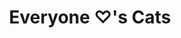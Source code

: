 ---
pid: LLP504
title: Everyone ♡'s Cats
location_transcription: Covering every sidewalk on Market from Front - 30th
zipcode: 
outside_phl: 
neighborhood: 
age: 
age_range: 
instagram: 
image_file_name: LLP_504.jpg
proposal_transcription: Picture of cats running, walking, down Market Street, through
  the middle of City Hall to 30th Street.  Cats are  not in the street but on the
  sidewalks.
topic: Art,Unknown
topic_summary: 0, 0
type: Mural,Street,Image
keywords_other: 
credit: 
image_labels: 
twitter: 
facebook: 
permalink: "/monuments/llp504/"
layout: item-page
---